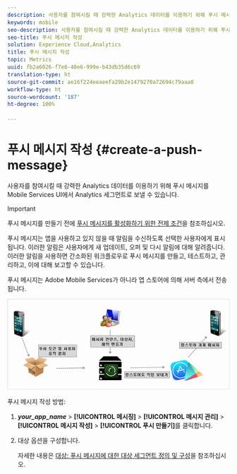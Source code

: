 ```yaml
---
description: 사용자를 참여시킬 때 강력한 Analytics 데이터를 이용하기 위해 푸시 메시지를 Mobile Services UI에서 Analytics 세그먼트로 보낼 수 있습니다.
keywords: mobile
seo-description: 사용자를 참여시킬 때 강력한 Analytics 데이터를 이용하기 위해 푸시 메시지를 Mobile Services UI에서 Analytics 세그먼트로 보낼 수 있습니다.
seo-title: 푸시 메시지 작성
solution: Experience Cloud,Analytics
title: 푸시 메시지 작성
topic: Metrics
uuid: fb2a6026-f7e6-40e6-999e-b43db35d6c69
translation-type: ht
source-git-commit: ae16f224eeaeefa29b2e1479270a72694c79aaa0
workflow-type: ht
source-wordcount: '187'
ht-degree: 100%

---
```



# 푸시 메시지 작성 {#create-a-push-message}

사용자를 참여시킬 때 강력한 Analytics 데이터를 이용하기 위해 푸시 메시지를 Mobile Services UI에서 Analytics 세그먼트로 보낼 수 있습니다.

>[!IMPORTANT]
>
>푸시 메시지를 만들기 전에 [푸시 메시지를 활성화하기 위한 전제 조건](/help/using/c-manage-app-settings/c-mob-confg-app/configure-push-messaging/prerequisites-push-messaging.md)을 참조하십시오.

푸시 메시지는 앱을 사용하고 있지 않을 때 알림을 수신하도록 선택한 사용자에게 표시됩니다. 이러한 알림은 사용자에게 새 업데이트, 오퍼 및 다시 알림에 대해 알려줍니다. 이러한 알림을 사용하면 간소화된 워크플로우로 푸시 메시지를 만들고, 테스트하고, 관리하고, 이에 대해 보고할 수 있습니다.

푸시 메시지는 Adobe Mobile Services가 아니라 앱 스토어에 의해 서버 측에서 전송됩니다.

![](assets/push_message_diagram.png)

푸시 메시지 작성 방법:

1. ***your_app_name*** > **[!UICONTROL 메시징]** > **[!UICONTROL 메시지 관리]** > **[!UICONTROL 메시지 작성]** > **[!UICONTROL 푸시 만들기]**&#x200B;를 클릭합니다.
1. 대상 옵션을 구성합니다.

   자세한 내용은 [대상: 푸시 메시지에 대한 대상 세그먼트 정의 및 구성](/help/using/in-app-messaging/t-create-push-message/c-audience-push-message.md)을 참조하십시오.
